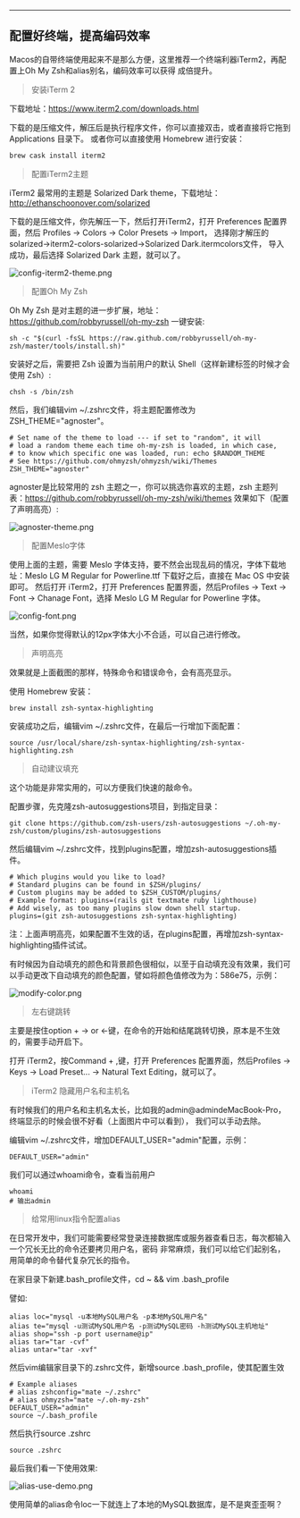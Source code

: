 
---
配置好终端，提高编码效率
---

Macos的自带终端使用起来不是那么方便，这里推荐一个终端利器iTerm2，再配置上Oh My Zsh和alias别名，编码效率可以获得
成倍提升。

> 安装iTerm 2

下载地址：https://www.iterm2.com/downloads.html

下载的是压缩文件，解压后是执行程序文件，你可以直接双击，或者直接将它拖到 Applications 目录下。
或者你可以直接使用 Homebrew 进行安装：

```zsh
brew cask install iterm2
```

> 配置iTerm2主题

iTerm2 最常用的主题是 Solarized Dark theme，下载地址：http://ethanschoonover.com/solarized

下载的是压缩文件，你先解压一下，然后打开iTerm2，打开 Preferences 配置界面，然后 Profiles -> Colors -> Color Presets -> Import，
选择刚才解压的solarized->iterm2-colors-solarized->Solarized Dark.itermcolors文件， 导入成功，最后选择
Solarized Dark 主题，就可以了。



![config-iterm2-theme.png](images%2Fconfig-iterm2-theme.png)



> 配置Oh My Zsh

Oh My Zsh 是对主题的进一步扩展，地址：https://github.com/robbyrussell/oh-my-zsh
一键安装:

```shell
sh -c "$(curl -fsSL https://raw.github.com/robbyrussell/oh-my-zsh/master/tools/install.sh)"
```

安装好之后，需要把 Zsh 设置为当前用户的默认 Shell（这样新建标签的时候才会使用 Zsh）:

```shell
chsh -s /bin/zsh
```

然后，我们编辑vim ~/.zshrc文件，将主题配置修改为ZSH_THEME="agnoster"。

```shell
# Set name of the theme to load --- if set to "random", it will
# load a random theme each time oh-my-zsh is loaded, in which case,
# to know which specific one was loaded, run: echo $RANDOM_THEME
# See https://github.com/ohmyzsh/ohmyzsh/wiki/Themes
ZSH_THEME="agnoster"
```

agnoster是比较常用的 zsh 主题之一，你可以挑选你喜欢的主题，zsh 主题列表：https://github.com/robbyrussell/oh-my-zsh/wiki/themes
效果如下（配置了声明高亮）:



![agnoster-theme.png](images%2Fagnoster-theme.png)



> 配置Meslo字体

使用上面的主题，需要 Meslo 字体支持，要不然会出现乱码的情况，字体下载地址：Meslo LG M Regular for Powerline.ttf
下载好之后，直接在 Mac OS 中安装即可。
然后打开 iTerm2，打开 Preferences 配置界面，然后Profiles -> Text -> Font -> Chanage Font，选择 
Meslo LG M Regular for Powerline 字体。



![config-font.png](images%2Fconfig-font.png)



当然，如果你觉得默认的12px字体大小不合适，可以自己进行修改。

> 声明高亮

效果就是上面截图的那样，特殊命令和错误命令，会有高亮显示。

使用 Homebrew 安装：

```shell
brew install zsh-syntax-highlighting
```

安装成功之后，编辑vim ~/.zshrc文件，在最后一行增加下面配置：

```shell
source /usr/local/share/zsh-syntax-highlighting/zsh-syntax-highlighting.zsh
```


> 自动建议填充

这个功能是非常实用的，可以方便我们快速的敲命令。

配置步骤，先克隆zsh-autosuggestions项目，到指定目录：

```shell
git clone https://github.com/zsh-users/zsh-autosuggestions ~/.oh-my-zsh/custom/plugins/zsh-autosuggestions
```

然后编辑vim ~/.zshrc文件，找到plugins配置，增加zsh-autosuggestions插件。

```shell
# Which plugins would you like to load?
# Standard plugins can be found in $ZSH/plugins/
# Custom plugins may be added to $ZSH_CUSTOM/plugins/
# Example format: plugins=(rails git textmate ruby lighthouse)
# Add wisely, as too many plugins slow down shell startup.
plugins=(git zsh-autosuggestions zsh-syntax-highlighting)
```

注：上面声明高亮，如果配置不生效的话，在plugins配置，再增加zsh-syntax-highlighting插件试试。

有时候因为自动填充的颜色和背景颜色很相似，以至于自动填充没有效果，我们可以手动更改下自动填充的颜色配置，譬如将颜色值修改为为：586e75，示例：



![modify-color.png](images%2Fmodify-color.png)



> 左右键跳转

主要是按住option + → or ←键，在命令的开始和结尾跳转切换，原本是不生效的，需要手动开启下。

打开 iTerm2，按Command + ,键，打开 Preferences 配置界面，然后Profiles → Keys → Load Preset... → Natural Text Editing，就可以了。


> iTerm2 隐藏用户名和主机名

有时候我们的用户名和主机名太长，比如我的admin@admindeMacBook-Pro，终端显示的时候会很不好看（上面图片中可以看到），
我们可以手动去除。

编辑vim ~/.zshrc文件，增加DEFAULT_USER="admin"配置，示例：


```shell
DEFAULT_USER="admin"
```

我们可以通过whoami命令，查看当前用户
```shell
whoami
# 输出admin
```


> 给常用linux指令配置alias

在日常开发中，我们可能需要经常登录连接数据库或服务器查看日志，每次都输入一个冗长无比的命令还要拷贝用户名，密码
非常麻烦，我们可以给它们起别名，用简单的命令替代复杂冗长的指令。

在家目录下新建.bash_profile文件，cd ~ && vim .bash_profile

譬如:
```shell
alias loc="mysql -u本地MySQL用户名 -p本地MySQL用户名"
alias te="mysql -u测试MySQL用户名 -p测试MySQL密码 -h测试MySQL主机地址"
alias shop="ssh -p port username@ip"
alias tar="tar -cvf"
alias untar="tar -xvf"
```

然后vim编辑家目录下的.zshrc文件，新增source .bash_profile，使其配置生效

```shell
# Example aliases
# alias zshconfig="mate ~/.zshrc"
# alias ohmyzsh="mate ~/.oh-my-zsh"
DEFAULT_USER="admin"
source ~/.bash_profile
```

然后执行source .zshrc

```shell
source .zshrc
```

最后我们看一下使用效果:



![alias-use-demo.png](images%2Falias-use-demo.png)



使用简单的alias命令loc一下就连上了本地的MySQL数据库，是不是爽歪歪啊？